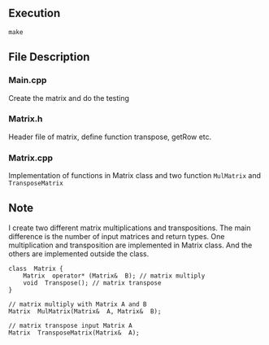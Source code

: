 ## Execution 	
```make```

## File Description

### Main.cpp 
Create the matrix and do the testing 

### Matrix.h 
Header file of matrix, define function transpose, getRow etc. 

### Matrix.cpp 
Implementation of functions in Matrix class and two function `MulMatrix` and `TransposeMatrix`


## Note

I create two different matrix multiplications and transpositions. The main difference is the number of input matrices and return types. One multiplication and transposition are implemented in Matrix class. And the others are implemented outside the class. 
```
class  Matrix {
	Matrix  operator* (Matrix&  B); // matrix multiply
	void  Transpose(); // matrix transpose
}
```

```
// matrix multiply with Matrix A and B
Matrix  MulMatrix(Matrix&  A, Matrix&  B);

// matrix transpose input Matrix A
Matrix  TransposeMatrix(Matrix&  A);
```
